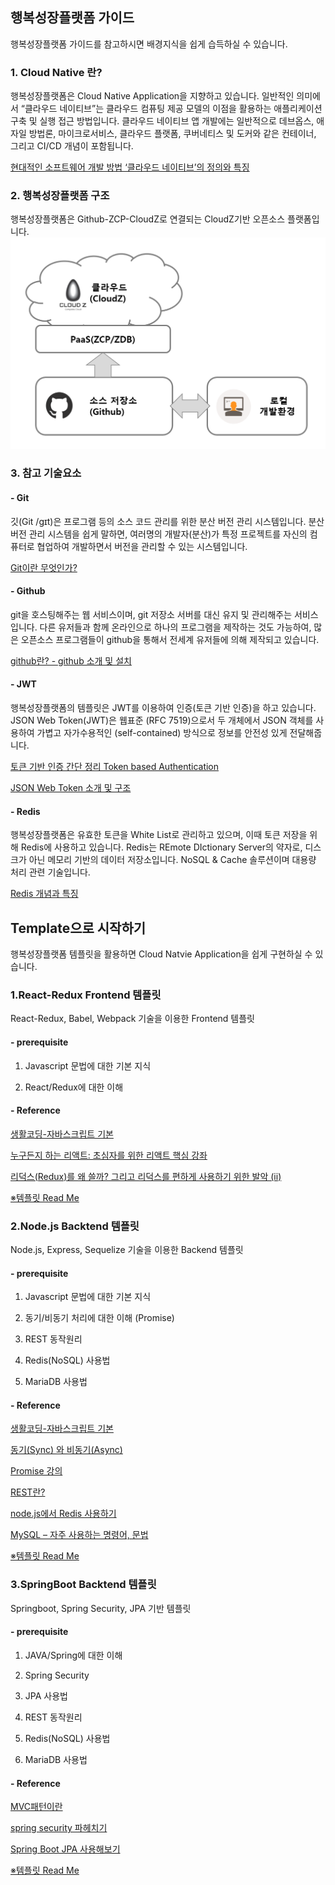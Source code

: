 ## 행복성장플랫폼 가이드
행복성장플랫폼 가이드를 참고하시면 배경지식을 쉽게 습득하실 수 있습니다.


### 1. Cloud Native 란?
행복성장플랫폼은 Cloud Native Application을 지향하고 있습니다. 일반적인 의미에서 “클라우드 네이티브”는 클라우드 컴퓨팅 제공 모델의 이점을 활용하는 애플리케이션 구축 및 실행 접근 방법입니다. 클라우드 네이티브 앱 개발에는 일반적으로 데브옵스, 애자일 방법론, 마이크로서비스, 클라우드 플랫폼, 쿠버네티스 및 도커와 같은 컨테이너, 그리고 CI/CD 개념이 포함됩니다.

[현대적인 소프트웨어 개발 방법 ‘클라우드 네이티브’의 정의와 특징](http://www.itworld.co.kr/news/109679)
  
### 2. 행복성장플랫폼 구조
행복성장플랫폼은 Github-ZCP-CloudZ로 연결되는 CloudZ기반 오픈소스 플랫폼입니다.
![플랫폼구조](./img/platform.png)
  
### 3. 참고 기술요소
#### - Git
깃(Git /ɡɪt)은 프로그램 등의 소스 코드 관리를 위한 분산 버전 관리 시스템입니다. 분산 버전 관리 시스템을 쉽게 말하면, 여러명의 개발자(분산)가 특정 프로젝트를 자신의 컴퓨터로 협업하여 개발하면서 버전을 관리할 수 있는 시스템입니다. 

[Git이란 무엇인가?](https://medium.com/@psychet_learn/git-%EC%82%AC%EC%9A%A9%EB%B2%95-1%EA%B0%95-git%EC%9D%B4%EB%9E%80-%EB%AC%B4%EC%97%87%EC%9D%B8%EA%B0%80-340438d9a69f)

#### - Github
git을 호스팅해주는 웹 서비스이며,  git 저장소 서버를 대신 유지 및 관리해주는 서비스입니다. 다른 유저들과 함께 온라인으로 하나의 프로그램을 제작하는 것도 가능하여, 많은 오픈소스 프로그램들이 github을 통해서 전세계 유저들에 의해 제작되고 있습니다. 

[github란? - github 소개 및 설치](https://m.blog.naver.com/PostView.nhn?blogId=ufo7142&logNo=220628116787&proxyReferer=https%3A%2F%2Fwww.google.com%2F)

#### - JWT
행복성장플랫폼의 템플릿은 JWT를 이용하여 인증(토큰 기반 인증)을 하고 있습니다. JSON Web Token(JWT)은 웹표준 (RFC 7519)으로서 두 개체에서 JSON 객체를 사용하여 가볍고 자가수용적인 (self-contained) 방식으로 정보를 안전성 있게 전달해줍니다.

[토큰 기반 인증 간단 정리 Token based Authentication](https://blog.msalt.net/251)

[JSON Web Token 소개 및 구조](https://velopert.com/2389)

#### - Redis
행복성장플랫폼은 유효한 토큰을 White List로 관리하고 있으며, 이때 토큰 저장을 위해 Redis에 사용하고 있습니다. Redis는 REmote DIctionary Server의 약자로, 디스크가 아닌 메모리 기반의 데이터 저장소입니다. NoSQL & Cache 솔루션이며 대용량 처리 관련 기술입니다.

[Redis 개념과 특징](https://goodgid.github.io/Redis/)
  
  
  
## Template으로 시작하기
행복성장플랫폼 템플릿을 활용하면 Cloud Natvie Application을 쉽게 구현하실 수 있습니다. 

  
### 1.React-Redux Frontend 템플릿
React-Redux, Babel, Webpack 기술을 이용한 Frontend 템플릿

#### - prerequisite
1) Javascript 문법에 대한 기본 지식

2) React/Redux에 대한 이해


#### - Reference

[생활코딩-자바스크립트 기본](https://opentutorials.org/course/743/6582)

[누구든지 하는 리액트: 초심자를 위한 리액트 핵심 강좌](https://velopert.com/3613)

[리덕스(Redux)를 왜 쓸까? 그리고 리덕스를 편하게 사용하기 위한 발악 (ii)](https://velopert.com/3533)

[※템플릿 Read Me](https://github.com/hitechinfo/template_frontend_react_001)

  
### 2.Node.js Backtend 템플릿
Node.js, Express, Sequelize 기술을 이용한 Backend 템플릿

#### - prerequisite
1) Javascript 문법에 대한 기본 지식

2) 동기/비동기 처리에 대한 이해 (Promise)

3) REST 동작원리

4) Redis(NoSQL) 사용법

5) MariaDB 사용법

#### - Reference

[생활코딩-자바스크립트 기본](https://opentutorials.org/course/743/6582)

[동기(Sync) 와 비동기(Async)](http://leechoong.com/posts/2017/nodejs_syncasync/)

[Promise 강의](https://programmingsummaries.tistory.com/325)

[REST란?](https://nachwon.github.io/rest-1/)

[node.js에서 Redis 사용하기](https://bcho.tistory.com/1098)

[MySQL – 자주 사용하는 명령어, 문법](https://bugwhale.com/mysql-commands-frequently-used/)

[※템플릿 Read Me](https://github.com/hitechinfo/template_backend_node_001)

  
### 3.SpringBoot Backtend 템플릿
Springboot, Spring Security, JPA 기반 템플릿

#### - prerequisite
1) JAVA/Spring에 대한 이해

2) Spring Security

2) JPA 사용법

3) REST 동작원리

4) Redis(NoSQL) 사용법

5) MariaDB 사용법

#### - Reference

[MVC패턴이란](https://m.blog.naver.com/jhc9639/220967034588)

[spring security 파헤치기](https://sjh836.tistory.com/165)

[Spring Boot JPA 사용해보기](https://velog.io/@junwoo4690/Spring-Boot-JPA-%EC%82%AC%EC%9A%A9%ED%95%B4%EB%B3%B4%EA%B8%B0-erjpw41nl7)

[※템플릿 Read Me](https://github.com/hitechinfo/template_backend_springboot_001)
